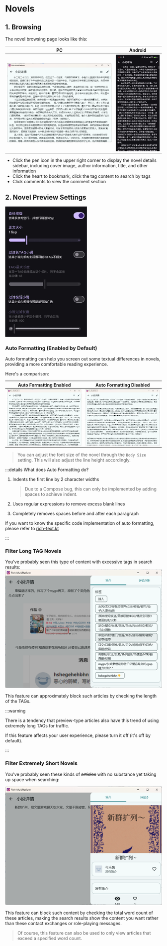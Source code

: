 # Novels

## 1. Browsing

The novel browsing page looks like this:

| PC                                                           | Android                                                      |
| ------------------------------------------------------------ | ------------------------------------------------------------ |
| ![image-20250321112730835](./novel.assets/image-20250321112730835.png) | ![image-20250321113116613](./novel.assets/image-20250321113116613.png) |

- Click the pen icon in the upper right corner to display the novel details sidebar, including cover image, author information, title, and other information
- Click the heart to bookmark, click the tag content to search by tags
- Click comments to view the comment section

## 2. Novel Preview Settings

![image-20250321113228674](./novel.assets/image-20250321113228674.png)

### Auto Formatting (Enabled by Default)

Auto formatting can help you screen out some textual differences in novels, providing a more comfortable reading experience.

Here's a comparison:

| Auto Formatting Enabled                                      | Auto Formatting Disabled                                     |
| ------------------------------------------------------------ | ------------------------------------------------------------ |
| ![image-20250321112730835](./novel.assets/image-20250321112730835.png) | ![image-20250321113902225](./novel.assets/image-20250321113902225.png) |

> You can adjust the font size of the novel through the `Body Size` setting. This will also adjust the line height accordingly.

:::details What does Auto Formatting do?

1. Indents the first line by 2 character widths

   > Due to a Compose bug, this can only be implemented by adding spaces to achieve indent.

2. Uses regular expressions to remove excess blank lines

3. Completely removes spaces before and after each paragraph

If you want to know the specific code implementation of auto formatting, please refer to [rich-text.kt](https://github.com/kagg886/Pixiv-MultiPlatform/blob/483bf913a2cb98a3df0056468e0f77a12d5b58fa/composeApp/src/commonMain/kotlin/top/kagg886/pmf/ui/util/rich-text.kt#L234)

:::

### Filter Long TAG Novels

You've probably seen this type of content with excessive tags in search results:
![image-20250321114328989](./novel.assets/image-20250321114328989.png)

This feature can approximately block such articles by checking the length of the TAGs.

:::warning

There is a tendency that preview-type articles also have this trend of using extremely long TAGs for traffic.

If this feature affects your user experience, please turn it off (it's off by default).

:::

### Filter Extremely Short Novels

You've probably seen these kinds of ~~articles~~ with no substance yet taking up space when searching:

![image-20250321114653345](./novel.assets/image-20250321114653345.png)

This feature can block such content by checking the total word count of these articles, making the search results show the content you want rather than these contact exchanges or role-playing messages.

> Of course, this feature can also be used to only view articles that exceed a specified word count.